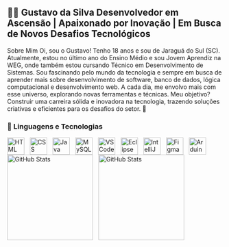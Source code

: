 ## 👨‍💻 Gustavo da Silva Desenvolvedor em Ascensão | Apaixonado por Inovação | Em Busca de Novos Desafios Tecnológicos
Sobre Mim Oi, sou o Gustavo! Tenho 18 anos e sou de Jaraguá do Sul (SC). Atualmente, estou no último ano do Ensino Médio e sou Jovem Aprendiz na WEG, onde também estou cursando Técnico em Desenvolvimento de Sistemas.
Sou fascinando pelo mundo da tecnologia e sempre em busca de aprender mais sobre desenvolvimento de software, banco de dados, lógica computacional e desenvolvimento web. A cada dia, me envolvo mais com esse universo, explorando novas ferramentas e técnicas.
Meu objetivo? Construir uma carreira sólida e inovadora na tecnologia, trazendo soluções criativas e eficientes para os desafios do setor. 🌱



### 🤖 Linguagens e Tecnologias
<img 
    align="left" 
    alt="HTML" 
    title="HTML" 
    width="40px" 
    style="padding-right: 10px;" 
    src="https://cdn.jsdelivr.net/gh/devicons/devicon@latest/icons/html5/html5-original.svg" 
/>
<img 
    align="left" 
    alt="CSS" 
    title="CSS" 
    width="40px" 
    style="padding-right: 10px;" 
    src="https://cdn.jsdelivr.net/gh/devicons/devicon@latest/icons/css3/css3-original.svg" 
/>
<img 
    align="left" 
    alt="Java" 
    title="Java" 
    width="40px" 
    style="padding-right: 10px;" 
    src="https://cdn.jsdelivr.net/gh/devicons/devicon@latest/icons/java/java-original.svg" 
/>
<img 
    align="left" 
    alt="MySQL" 
    title="MySQL" 
    width="40px" 
    style="padding-right: 10px;" 
    src="https://cdn.jsdelivr.net/gh/devicons/devicon@latest/icons/mysql/mysql-original.svg" 
/>
<img 
    align="left" 
    alt="VS Code" 
    title="Visual Studio Code" 
    width="40px" 
    style="padding-right: 10px;" 
    src="https://cdn.jsdelivr.net/gh/devicons/devicon@latest/icons/vscode/vscode-original.svg" 
/>
<img 
    align="left" 
    alt="Eclipse" 
    title="Eclipse" 
    width="40px" 
    style="padding-right: 10px;" 
    src="https://cdn.jsdelivr.net/gh/devicons/devicon@latest/icons/eclipse/eclipse-original.svg" 
/>
<img 
    align="left" 
    alt="IntelliJ IDEA" 
    title="IntelliJ IDEA" 
    width="40px" 
    style="padding-right: 10px;" 
    src="https://cdn.jsdelivr.net/gh/devicons/devicon@latest/icons/intellij/intellij-original.svg" 
/>
<img 
    align="left" 
    alt="Figma" 
    title="Figma" 
    width="40px" 
    style="padding-right: 10px;" 
    src="https://cdn.jsdelivr.net/gh/devicons/devicon@latest/icons/figma/figma-original.svg" 
/>
<img 
    align="left" 
    alt="Arduino" 
    title="Arduino" 
    width="40px" 
    style="padding-right: 10px;" 
    src="https://cdn.jsdelivr.net/gh/devicons/devicon@latest/icons/arduino/arduino-original.svg" 
/>






  <img 
    align="left" 
    alt="GitHub Stats" 
    height="200" 
    style="padding-right: 10px;" 
src="https://github-readme-stats.vercel.app/api?username=OrtizGuilhermex&show_icons=true&count_private=true&theme=tokyonight&locale=pt-br&cache_seconds=1800" 
        alt="Estatísticas do GitHub de Daniel Müller" 
        height="200"
      />
    <img 
      align="left" 
      alt="GitHub Stats" 
      height="200" 
    src="https://github-readme-stats.vercel.app/api/top-langs/?username=OrtizGuilhermex&theme=tokyonight&layout=compact&custom_title=Tecnologias&langs_count=9&cache_seconds=1800" 
        alt="Tecnologias mais usadas" 
        height="200"
     />
